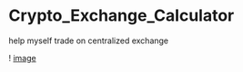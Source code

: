 # Crypto_Exchange_Calculator
 help myself trade on centralized exchange

! [image](https://raw.githubusercontent.com/imt48/Crypto_Exchange_Calculator/main/Directions.jpg)
